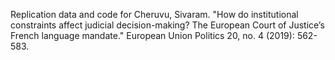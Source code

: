 Replication data and code for Cheruvu, Sivaram. "How do institutional constraints affect judicial decision-making? The European Court of Justice’s French language mandate." European Union Politics 20, no. 4 (2019): 562-583.
